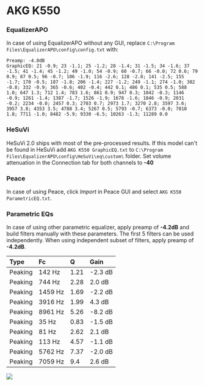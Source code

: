 # AKG K550

### EqualizerAPO
In case of using EqualizerAPO without any GUI, replace `C:\Program Files\EqualizerAPO\config\config.txt`
with:
```
Preamp: -4.0dB
GraphicEQ: 21 -0.9; 23 -1.1; 25 -1.2; 28 -1.4; 31 -1.5; 34 -1.6; 37 -1.5; 41 -1.4; 45 -1.2; 49 -1.0; 54 -0.9; 60 -0.7; 66 -0.0; 72 0.6; 79 0.9; 87 0.5; 96 -0.7; 106 -1.9; 116 -2.6; 128 -2.8; 141 -2.5; 155 -1.7; 170 -0.5; 187 -1.8; 206 -1.4; 227 -1.2; 249 -1.1; 274 -1.0; 302 -0.8; 332 -0.9; 365 -0.6; 402 -0.4; 442 0.1; 486 0.1; 535 0.5; 588 1.0; 647 1.3; 712 1.4; 783 1.6; 861 0.9; 947 0.3; 1042 -0.3; 1146 -0.9; 1261 -1.4; 1387 -1.7; 1526 -1.9; 1678 -1.6; 1846 -0.9; 2031 -0.2; 2234 -0.0; 2457 0.3; 2703 0.7; 2973 1.7; 3270 2.8; 3597 3.6; 3957 3.8; 4353 3.5; 4788 3.4; 5267 0.5; 5793 -0.7; 6373 -0.0; 7010 1.8; 7711 -1.0; 8482 -5.9; 9330 -6.5; 10263 -1.3; 11289 0.0
```

### HeSuVi
HeSuVi 2.0 ships with most of the pre-processed results. If this model can't be found in HeSuVi add
`AKG K550 GraphicEQ.txt` to `C:\Program Files\EqualizerAPO\config\HeSuVi\eq\custom\` folder.
Set volume attenuation in the Connection tab for both channels to **-40**

### Peace
In case of using Peace, click *Import* in Peace GUI and select `AKG K550 ParametricEQ.txt`.

### Parametric EQs
In case of using other parametric equalizer, apply preamp of **-4.2dB** and build filters manually
with these parameters. The first 5 filters can be used independently.
When using independent subset of filters, apply preamp of **-4.2dB**.

| Type    | Fc      |    Q | Gain    |
|:--------|:--------|:-----|:--------|
| Peaking | 142 Hz  | 1.21 | -2.3 dB |
| Peaking | 744 Hz  | 2.28 | 2.0 dB  |
| Peaking | 1459 Hz | 1.69 | -2.2 dB |
| Peaking | 3916 Hz | 1.99 | 4.3 dB  |
| Peaking | 8961 Hz | 5.26 | -8.2 dB |
| Peaking | 35 Hz   | 0.83 | -1.5 dB |
| Peaking | 81 Hz   | 2.62 | 2.1 dB  |
| Peaking | 113 Hz  | 4.57 | -1.1 dB |
| Peaking | 5762 Hz | 7.37 | -2.0 dB |
| Peaking | 7059 Hz | 9.4  | 2.6 dB  |

![](https://raw.githubusercontent.com/jaakkopasanen/AutoEq/master/results/innerfidelity/sbaf-serious/AKG%20K550/AKG%20K550.png)